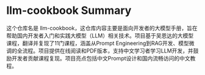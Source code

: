 # llm-cookbook Summary

这个仓库名是 llm-cookbook，这仓库内容主要是面向开发者的大模型手册，旨在帮助国内开发者入门和实践大模型（LLM）相关技术。项目基于吴恩达的大模型课程，翻译并复现了11门课程，涵盖从Prompt Engineering到RAG开发、模型微调的全流程。项目提供在线阅读和PDF版本，支持中文学习者学习LLM开发，并鼓励开发者贡献课程复现。项目亮点包括中文Prompt设计和国内流畅访问的中文教程。